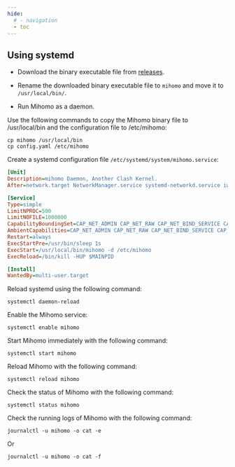 ```yaml
---
hide:
  # - navigation
  - toc
---
```


## Using systemd

- Download the binary executable file from [releases](https://github.com/MetaCubeX/mihomo/releases).

- Rename the downloaded binary executable file to `mihomo` and move it to `/usr/local/bin/`.

- Run Mihomo as a daemon.

Use the following commands to copy the Mihomo binary file to /usr/local/bin and the configuration file to /etc/mihomo:

```shell
cp mihomo /usr/local/bin
cp config.yaml /etc/mihomo
```

Create a systemd configuration file `/etc/systemd/system/mihomo.service`:

```ini
[Unit]
Description=mihomo Daemon, Another Clash Kernel.
After=network.target NetworkManager.service systemd-networkd.service iwd.service

[Service]
Type=simple
LimitNPROC=500
LimitNOFILE=1000000
CapabilityBoundingSet=CAP_NET_ADMIN CAP_NET_RAW CAP_NET_BIND_SERVICE CAP_SYS_TIME CAP_SYS_PTRACE CAP_DAC_READ_SEARCH
AmbientCapabilities=CAP_NET_ADMIN CAP_NET_RAW CAP_NET_BIND_SERVICE CAP_SYS_TIME CAP_SYS_PTRACE CAP_DAC_READ_SEARCH
Restart=always
ExecStartPre=/usr/bin/sleep 1s
ExecStart=/usr/local/bin/mihomo -d /etc/mihomo
ExecReload=/bin/kill -HUP $MAINPID

[Install]
WantedBy=multi-user.target
```

Reload systemd using the following command:

```shell
systemctl daemon-reload
```

Enable the Mihomo service:

```shell
systemctl enable mihomo
```

Start Mihomo immediately with the following command:

```shell
systemctl start mihomo
```

Reload Mihomo with the following command:

```shell
systemctl reload mihomo
```

Check the status of Mihomo with the following command:

```shell
systemctl status mihomo
```

Check the running logs of Mihomo with the following command:

```shell
journalctl -u mihomo -o cat -e
```

Or

```shell
journalctl -u mihomo -o cat -f
```
